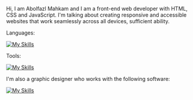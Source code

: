 Hi, I am Abolfazl Mahkam and I am a front-end web developer with HTML, CSS and JavaScript. I'm talking about creating responsive and accessible websites that work seamlessly across all devices, sufficient ability.

Languages:

[![My Skills](https://skillicons.dev/icons?i=js,html,css)](https://skillicons.dev)

Tools:

[![My Skills](https://skillicons.dev/icons?i=vue,bootstrap,tailwind,xd,figma,wordpress)](https://skillicons.dev)

I'm also a graphic designer who works with the following software:

[![My Skills](https://skillicons.dev/icons?i=ps,pr,ai,ae)](https://skillicons.dev)
